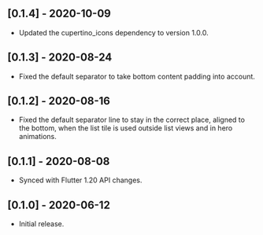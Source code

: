 ## [0.1.4] - 2020-10-09

* Updated the cupertino_icons dependency to version 1.0.0.

## [0.1.3] - 2020-08-24

* Fixed the default separator to take bottom content padding into
  account.

## [0.1.2] - 2020-08-16

* Fixed the default separator line to stay in the correct place,
  aligned to the bottom, when the list tile is used outside list
  views and in hero animations.

## [0.1.1] - 2020-08-08

* Synced with Flutter 1.20 API changes.

## [0.1.0] - 2020-06-12

* Initial release.
